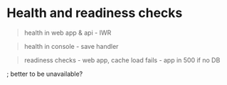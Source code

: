 # Health and readiness checks

> health in web app & api - IWR

> health in console - save handler

> readiness checks - web app, cache load fails - app in 500 if no DB

; better to be unavailable?


